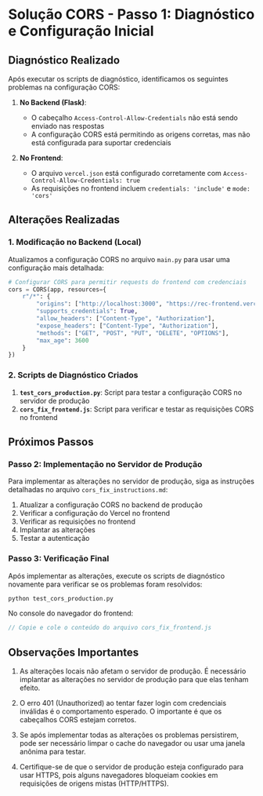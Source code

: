 # Solução CORS - Passo 1: Diagnóstico e Configuração Inicial

## Diagnóstico Realizado

Após executar os scripts de diagnóstico, identificamos os seguintes problemas na configuração CORS:

1. **No Backend (Flask)**:
   - O cabeçalho `Access-Control-Allow-Credentials` não está sendo enviado nas respostas
   - A configuração CORS está permitindo as origens corretas, mas não está configurada para suportar credenciais

2. **No Frontend**:
   - O arquivo `vercel.json` está configurado corretamente com `Access-Control-Allow-Credentials: true`
   - As requisições no frontend incluem `credentials: 'include'` e `mode: 'cors'`

## Alterações Realizadas

### 1. Modificação no Backend (Local)

Atualizamos a configuração CORS no arquivo `main.py` para usar uma configuração mais detalhada:

```python
# Configurar CORS para permitir requests do frontend com credenciais
cors = CORS(app, resources={
    r"/*": {
        "origins": ["http://localhost:3000", "https://rec-frontend.vercel.app"],
        "supports_credentials": True,
        "allow_headers": ["Content-Type", "Authorization"],
        "expose_headers": ["Content-Type", "Authorization"],
        "methods": ["GET", "POST", "PUT", "DELETE", "OPTIONS"],
        "max_age": 3600
    }
})
```

### 2. Scripts de Diagnóstico Criados

1. **`test_cors_production.py`**: Script para testar a configuração CORS no servidor de produção
2. **`cors_fix_frontend.js`**: Script para verificar e testar as requisições CORS no frontend

## Próximos Passos

### Passo 2: Implementação no Servidor de Produção

Para implementar as alterações no servidor de produção, siga as instruções detalhadas no arquivo `cors_fix_instructions.md`:

1. Atualizar a configuração CORS no backend de produção
2. Verificar a configuração do Vercel no frontend
3. Verificar as requisições no frontend
4. Implantar as alterações
5. Testar a autenticação

### Passo 3: Verificação Final

Após implementar as alterações, execute os scripts de diagnóstico novamente para verificar se os problemas foram resolvidos:

```bash
python test_cors_production.py
```

No console do navegador do frontend:

```javascript
// Copie e cole o conteúdo do arquivo cors_fix_frontend.js
```

## Observações Importantes

1. As alterações locais não afetam o servidor de produção. É necessário implantar as alterações no servidor de produção para que elas tenham efeito.

2. O erro 401 (Unauthorized) ao tentar fazer login com credenciais inválidas é o comportamento esperado. O importante é que os cabeçalhos CORS estejam corretos.

3. Se após implementar todas as alterações os problemas persistirem, pode ser necessário limpar o cache do navegador ou usar uma janela anônima para testar.

4. Certifique-se de que o servidor de produção esteja configurado para usar HTTPS, pois alguns navegadores bloqueiam cookies em requisições de origens mistas (HTTP/HTTPS).